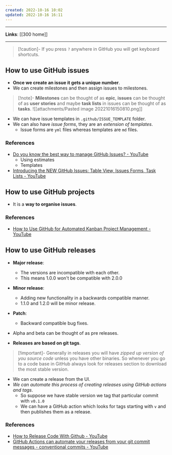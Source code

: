 ```yaml
---
created: 2022-10-16 10:02
updated: 2022-10-16 16:11
---
```

---
**Links**: [[300 home]]

---
> [!caution]- If you press `?` anywhere in GitHub you will get keyboard shortcuts.

## How to use GitHub issues
- **Once we create an issue it gets a unique number**.
- We can create milestones and then assign issues to milestones.

> [!note]- **Milestones** can be thought of as **epic**, **issues** can be thought of as **user stories** and maybe **task lists** in issues can be thought of as **tasks**.
> ![[attachments/Pasted image 20221016150810.png]]

- We can have issue templates in `.github/ISSUE_TEMPLATE` folder.
- We can also have *issue forms*, they are an *extension of templates*.
	- Issue forms are `yml` files whereas templates are `md` files.

### References
- [Do you know the best way to manage GitHub Issues? - YouTube](https://www.youtube.com/watch?v=OccRyzAS4Vc)
	- Using estimates
	- Templates
- [Introducing the NEW GitHub Issues: Table View, Issues Forms, Task Lists - YouTube](https://www.youtube.com/watch?v=MvyGcLg6AvI)

## How to use GitHub projects
- It is a **way to organise issues**.

### References
- [How to Use GitHub for Automated Kanban Project Management - YouTube](https://www.youtube.com/watch?v=YVFa5VljCDY)

## How to use GitHub releases
- **Major release**: 
	- The versions are incompatible with each other.
	- This means 1.0.0 won't be compatible with 2.0.0
- **Minor release**:
	- Adding new functionality in a backwards compatible manner.
	- 1.1.0 and 1.2.0 will be minor release.
- **Patch**:
	- Backward compatible bug fixes.

- Alpha and beta can be thought of as pre releases.
- **Releases are based on git tags**.

> [!important]- Generally in releases you will have *zipped up version of you source code* unless you have other binaries.
> So whenever you go to a code base in GitHub always look for releases section to download the most stable version.

- We can create a release from the UI.
- *We can automate this process of creating releases using GitHub actions and tags*.
	- So suppose we have stable version we tag that particular commit with `v0.1.0`
	- We can have a GitHub action which looks for tags starting with `v` and then publishes them as a release.

### References
- [How to Release Code With Github - YouTube](https://www.youtube.com/watch?v=Ob9llA_QhQY)
- [GitHub Actions can automate your releases from your git commit messages - conventional commits - YouTube](https://www.youtube.com/watch?v=fcHJZ4pMzBs)